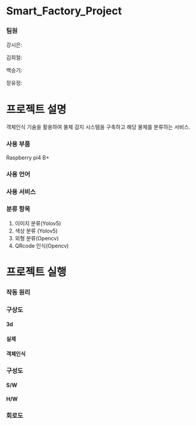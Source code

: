 # Smart_Factory_Project
### 팀원
강시은:

김희철:

백승기:

장유정:

# 프로젝트 설명
객체인식 기술을 활용하여 물체 감지 시스템을 구축하고 해당 물체를 분류하는 서비스.

### 사용 부품
Raspberry pi4 B+

### 사용 언어

### 사용 서비스

### 분류 항목
1. 이미지 분류(Yolov5)
2. 색상 분류 (Yolov5)
3. 외형 분류(Opencv)
4. QRcode 인식(Opencv)

# 프로젝트 실행

### 작동 원리

### 구상도
#### 3d
#### 실제
#### 객체인식

### 구성도
#### S/W
#### H/W

### 회로도
